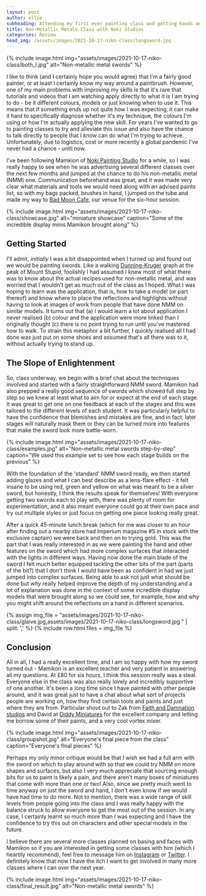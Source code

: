 ```yaml
---
layout: post
author: ollie
subheading: Attending my first ever painting class and getting hands on with NMM.
title: Non-Metallic Metals Class with Noki Studios
categories: Review
head_img: /assets/images/2021-10-17-niko-class/longsword.jpg
---
```


{% include image.html img="assets/images/2021-10-17-niko-class/both_l.jpg" alt="Non-metallic metal swords" %}

I like to think (and I certainly hope you would agree) that I'm a fairly good painter, or at least I certainly know my way around a paintbrush. However, one of my main problems with improving my skills is that it's rare that tutorials and videos that I am watching apply directly to what it is I am trying to do - be it different colours, models or just knowing when to use it. This means that if something ends up not quite how I was expecting, it can make it hard to specifically diagnose whether it's my technique, the colours I'm using or how I'm actually applying the new skill. For years I've wanted to go to painting classes to try and alleviate this issue and also have the chance to talk directly to people that I *know* can do what I'm trying to achieve. Unfortunately, due to logistics, cost or more recently a global pandemic I've never had a chance - until now.

<!--more-->

I've been following Mamkion of [Noki Painting Studio](https://www.instagram.com/nokipaintingstudio/) for a while, so I was really happy to see when he was advertising several different classes over the next few months and jumped at the chance to do his non-metallic metal (NMM) one. Communication beforehand was great, and it was made very clear what materials and tools we would need along with an advised paints list, so with my bags packed, brushes in hand, I jumped on the tube and made my way to [Bad Moon Cafe](https://www.badmooncafe.co.uk/), our venue for the six-hour session.

{% include image.html img="assets/images/2021-10-17-niko-class/showcase.jpg" alt="miniature showcase" caption="Some of the incredible display minis Mamikon brought along" %}

## Getting Started

I'll admit, *initially* I was a bit disappointed when I turned up and found out we would be painting swords. Like a walking [Dunning-Kruger](https://en.wikipedia.org/wiki/Dunning%E2%80%93Kruger_effect) graph at the peak of Mount Stupid, foolishly I had assumed I knew most of what there was to know about the actual recipes used for non-metallic metal, and was worried that I wouldn't get as much out of the class as I hoped. What I was hoping to learn was the application, that is, how to take a model (or part thereof) and know where to place the reflections and highlights without having to look at images of work from people that have done NMM on similar models. It turns out that (a) I would learn a lot about application I never realised (b) colour and the application were more linked than I originally thought (c) there is no point trying to run until you've mastered how to walk. To strain this metaphor a bit further, I quickly realised all I had done was just put on some shoes and assumed that's all there was to it, without actually trying to stand up.

## The Slope of Enlightenment

So, class underway, we begin with a brief chat about the techniques involved and started with a fairly straightforward NMM sword. Mamikon had also prepped a really good sequence of swords which showed full step by step so we knew at least what to aim for or expect at the end of each stage. It was great to get one on one feedback at each of the stages and this was tailored to the different levels of each student. It was particularly helpful to have the confidence that blemishes and mistakes are fine, and in fact, later stages will naturally mask them or they can be turned more into features that make the sword look more battle-worn.

{% include image.html img="assets/images/2021-10-17-niko-class/examples.jpg" alt="Non-metallic metal swords step-by-step" caption="We used this example set to see how each stage builds on the previous" %}

With the foundation of the 'standard' NMM sword ready, we then started adding glazes and what I can best describe as a lens-flare effect - it felt insane to be using red, green and yellow on what was meant to be a silver sword, but honestly, I think the results speak for themselves! With everyone getting two swords each to play with, there was plenty of room for experimentation, and it also meant everyone could go at their own pace and try out multiple styles or just focus on getting one piece looking really great.

After a quick 45-minute lunch break (which for me was closer to an hour after finding out a nearby store had Imperium magazine \#5 in stock with the exclusive captain) we were back and then on to trying gold. This was the part that I was really interested in as we were painting the hand and other features on the sword which had more complex surfaces that interacted with the lights in different ways. Having now done the main blade of the sword I felt much better equipped tackling the other bits of the part (parts of the bit?) that I don't think I would have been as confident in had we just jumped into complex surfaces. Being able to ask not just what should be done but *why* really helped improve the depth of my understanding and a lot of explanation was done in the context of some incredible display models that were brought along so we could see, for example, how and why you might shift around the reflections on a hand in different scenarios.

<div class="row-images">
{% assign img_file = "assets/images/2021-10-17-niko-class/glaive.jpg,assets/images/2021-10-17-niko-class/longsword.jpg " | split: ',' %}
{% include row.html files = img_file %}
</div>

## Conclusion

All in all, I had a really excellent time, and I am so happy with how my sword turned out - Mamikon is an excellent teacher and very patient in answering all my questions. At £80 for six hours, I think this session really was a steal. Everyone else in the class was also really lovely and incredibly supportive of one another. It's been a long time since I have painted with other people around, and it was great just to have a chat about what sort of projects people are working on, how they find certain tools and paints and just where they are from. Particular shout out to Zak from [Faith and Damnation studios](https://www.instagram.com/fnd_studios_/) and David at [Diddy Miniatures](https://www.instagram.com/diddy_miniatures/) for the excellent company and letting me borrow some of their paints, and a very cool vortex mixer.

{% include image.html img="assets/images/2021-10-17-niko-class/groupshot.jpg" alt="Everyone's final piece from the class" caption="Everyone's final pieces" %}

Perhaps my only minor critique would be that I wish we had a full arm with the sword on which to play around with so that we could try NMM on more shapes and surfaces, but also I very much appreciate that sourcing enough bits for us to paint is likely a pain, and there aren't many boxes of miniatures that come with more than one or two! Also, since we pretty much went to time anyway on just the sword and hand, I don't even know if we would have had time to do more. Not to mention, there was a wide range of skill levels from people going into the class and I was really happy with the balance struck to allow everyone to get the most out of the session. In any case, I certainly learnt so much more than I was expecting and I have the confidence to try this out on characters and other special models in the future.

I believe there are several more classes planned on basing and faces with Mamikon so if you are interested in getting some classes with him (which I heartily recommend), feel free to message him on [Instagram](https://www.instagram.com/nokipaintingstudio/) or [Twitter](https://twitter.com/MamikonPaints). I definitely know that now I have the itch I want to get involved in many more classes where I can over the next year.

{% include image.html img="assets/images/2021-10-17-niko-class/final_result.jpg" alt="Non-metallic metal swords" %}
